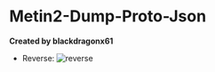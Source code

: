# Metin2-Dump-Proto-Json

**Created by blackdragonx61**

- Reverse:
![reverse](https://user-images.githubusercontent.com/33325253/128419644-27865761-7678-4212-a86c-f2ad1570b526.gif)
